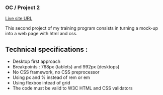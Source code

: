 ### OC / Project 2

[Live site URL](https://mlaversin.github.io/MorganLaversin_2_01032022/)

This second project of my training program consists in turning a mock-up into a web page with html and css.

## Technical specifications :

- Desktop first approach
- Breakpoints : 768px (tablets) and 992px (desktops)
- No CSS framework, no CSS preprocessor
- Using px and % instead of rem or em
- Using flexbox intead of grid
- The code must be valid to W3C HTML and CSS validators
